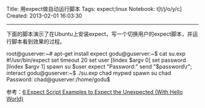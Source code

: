 Title: 用expect做自动运行脚本
Tags: expect;linux
Notebook: t[t/j/o/y/c]
Created: 2013-02-01 16:03:30

------

下面的脚本演示了在Ubuntu上安装expect，写一个切换用户的expect脚本，并运行脚本看到效果的过程。

 

 root@guserver:~# apt-get install expect 
 godu@guserver:~$ cat su.exp 
 #!/usr/bin/expect 
 set timeout 20 
 set user [lindex $argv 0] 
 set password [lindex $argv 1] 
 spawn su $user 
 expect "Password:" 
 send "$password\r"; 
 interact 
 godu@guserver:~$ ./su.exp chad mypwd 
 spawn su chad 
 Password: 
 chad@guserver:/home/godu$ 
 

参考：[6 Expect Script Examples to Expect the Unexpected (With Hello World)](http://www.thegeekstuff.com/2010/10/expect-examples/)